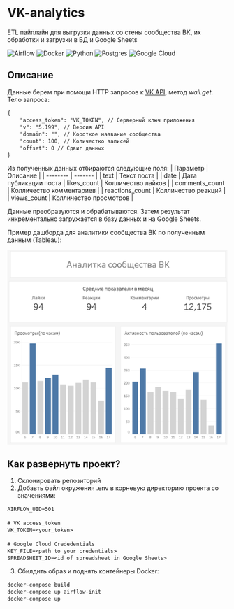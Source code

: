 # VK-analytics
ETL пайплайн для выгрузки данных со стены сообщества ВК, их обработки и загрузки в БД и Google Sheets

![Airflow](https://img.shields.io/badge/Apache%20Airflow-017CEE?style=for-the-badge&logo=Apache%20Airflow&logoColor=white) ![Docker](https://img.shields.io/badge/docker-%230db7ed.svg?style=for-the-badge&logo=docker&logoColor=white) ![Python](https://img.shields.io/badge/python-3670A0?style=for-the-badge&logo=python&logoColor=ffdd54) ![Postgres](https://img.shields.io/badge/postgres-%23316192.svg?style=for-the-badge&logo=postgresql&logoColor=white) ![Google Cloud](https://img.shields.io/badge/GoogleCloud-%234285F4.svg?style=for-the-badge&logo=google-cloud&logoColor=white)

## Описание
Данные берем при помощи HTTP запросов к <a href="https://dev.vk.com/ru/reference" target="blank">VK API</a>, метод <i>wall.get</i>. Тело запроса:
```jsonc
{
    "access_token": "VK_TOKEN", // Серверный ключ приложения
    "v": "5.199", // Версия API
    "domain": "", // Короткое название сообщества
    "count": 100, // Количестко записей
    "offset": 0 // Сдвиг данных
}
```
Из полученных данных отбираются следующие поля:
| Параметр    | Описание |
| -------- | ------- |
| text | Текст поста |
| date | Дата публикации поста
| likes_count | Колличество лайков |
| comments_count | Колличество комментариев |
| reactions_count | Колличество реакций |
| views_count | Колличество просмотров |

Данные преобразуются и обрабатываются. Затем результат инкрементально загружается в базу данных и на Google Sheets.

Пример дашборда для аналитики сообщества ВК по полученным данным (Tableau):

<img src="dashboard.png" alt="Dashboard" width="550"/>

## Как развернуть проект?
1) Склонировать репозиторий
2) Добавть файл окружения .env в корневую директорию проекта со значениями:
```
AIRFLOW_UID=501 

# VK access_token
VK_TOKEN=<your_token>

# Google Cloud Crededentials
KEY_FILE=<path to your credentials>
SPREADSHEET_ID=<id of spreadsheet in Google Sheets>
```
3) Сбилдить образ и поднять контейнеры Docker:
```
docker-compose build
docker-compose up airflow-init
docker-compose up
```
